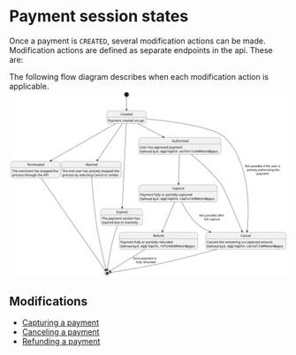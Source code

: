 <!-- START_METADATA
---
title: Payment States
id: payment-states
pagination_prev: APIs/epayment-api/api-guide/getting-started
pagination_next: APIs/epayment-api/api-guide/modifications/capture
sidebar_label: Modifications
sidebar_position: 30
---
END_METADATA -->

# Payment session states


Once a payment is `CREATED`, several modification actions can be made. Modification actions are defined as separate endpoints in the api. These are:

The following flow diagram describes when each modification action is applicable.
![Payment flow diagram](../../images/payment-modification.svg)

## Modifications

* [Capturing a payment](capture.md)
* [Canceling a payment](cancel.md)
* [Refunding a payment](refund.md)